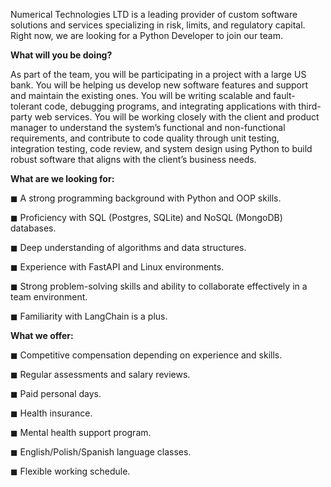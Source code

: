 Numerical Technologies LTD is a leading provider of custom software solutions
and services specializing in risk, limits, and regulatory capital. Right now,
we are looking for a Python Developer to join our team.

**What will you be doing?**

As part of the team, you will be participating in a project with a large US
bank. You will be helping us develop new software features and support and
maintain the existing ones. You will be writing scalable and fault-tolerant
code, debugging programs, and integrating applications with third-party web
services. You will be working closely with the client and product manager to
understand the system’s functional and non-functional requirements, and
contribute to code quality through unit testing, integration testing, code
review, and system design using Python to build robust software that aligns
with the client’s business needs.  
  

**What are we looking for:**

◼ A strong programming background with Python and OOP skills.

◼ Proficiency with SQL (Postgres, SQLite) and NoSQL (MongoDB) databases.

◼ Deep understanding of algorithms and data structures.

◼ Experience with FastAPI and Linux environments.

◼ Strong problem-solving skills and ability to collaborate effectively in a
team environment.

◼ Familiarity with LangChain is a plus.  
  

**What we offer:**

◼ Competitive compensation depending on experience and skills.

◼ Regular assessments and salary reviews.

◼ Paid personal days.

◼ Health insurance.

◼ Mental health support program.

◼ English/Polish/Spanish language classes.

◼ Flexible working schedule.